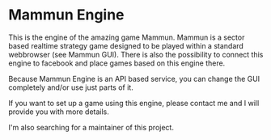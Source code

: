 Mammun Engine
=============

This is the engine of the amazing game Mammun.
Mammun is a sector based realtime strategy game designed to be played within a standard webbrowser (see Mammun GUI). There is also the possibility to connect this engine to facebook and place games based on this engine there.

Because Mammun Engine is an API based service, you can change the GUI completely and/or use just parts of it.

If you want to set up a game using this engine, please contact me and I will provide you with more details.

I'm also searching for a maintainer of this project.
